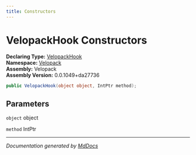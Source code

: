 ```yaml
---
title: Constructors
---
```

<!--  
  <auto-generated>   
    The contents of this file were generated by a tool.  
    Changes to this file may be list if the file is regenerated  
  </auto-generated>   
-->

# VelopackHook Constructors

**Declaring Type:** [VelopackHook](../index.md)  
**Namespace:** [Velopack](../../index.md)  
**Assembly:** Velopack  
**Assembly Version:** 0.0.1049+da27736

```csharp
public VelopackHook(object object, IntPtr method);
```

## Parameters

`object`  object

`method`  IntPtr

___

*Documentation generated by [MdDocs](https://github.com/ap0llo/mddocs)*
